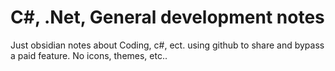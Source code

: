 # C#, .Net, General development notes
Just obsidian notes about Coding, c#, ect. using github to share and bypass a paid feature. No icons, themes, etc..
